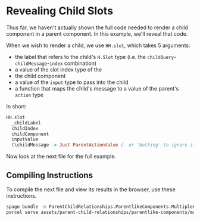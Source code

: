 # Revealing Child Slots

Thus far, we haven't actually shown the full code needed to render a child component in a parent component. In this example, we'll reveal that code.

When we wish to render a child, we use `HH.slot`, which takes 5 arguments:
- the label that refers to the child's `H.Slot` type (i.e. the `childQuery`-`childMessage`-`index` combination)
- a value of the slot index type of the
- the child component
- a value of the `input` type to pass into the child
- a function that maps the child's message to a value of the parent's `action` type

In short:
```purescript
HH.slot
  _childLabel
  childIndex
  childComponent
  inputValue
  (\childMessage -> Just ParentActionValue {- or 'Nothing' to ignore it -})
```

Now look at the next file for the full example.

## Compiling Instructions

To compile the next file and view its results in the browser, use these instructions.

```bash
spago bundle -m ParentChildRelationships.ParentlikeComponents.MultipleChildren.RevealingChildSlots -t assets/parent-child-relationships/parentlike-components/multiple-children/revealing-child-slots.js
parcel serve assets/parent-child-relationships/parentlike-components/multiple-children/revealing-child-slots.html -o revealing-child-slots--parcelified.html --open
```
